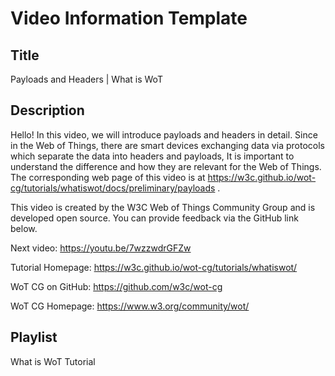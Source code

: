 # Video Information Template

## Title

Payloads and Headers | What is WoT

## Description

Hello! In this video, we will introduce payloads and headers in detail.
Since in the Web of Things, there are smart devices exchanging data via protocols which separate the data into headers and payloads, It is important to understand the difference and how they are relevant for the Web of Things.
The corresponding web page of this video is at https://w3c.github.io/wot-cg/tutorials/whatiswot/docs/preliminary/payloads .

This video is created by the W3C Web of Things Community Group and is developed open source. You can provide feedback via the GitHub link below.

Next video: https://youtu.be/7wzzwdrGFZw

Tutorial Homepage: https://w3c.github.io/wot-cg/tutorials/whatiswot/

WoT CG on GitHub: https://github.com/w3c/wot-cg

WoT CG Homepage: https://www.w3.org/community/wot/

## Playlist

What is WoT Tutorial